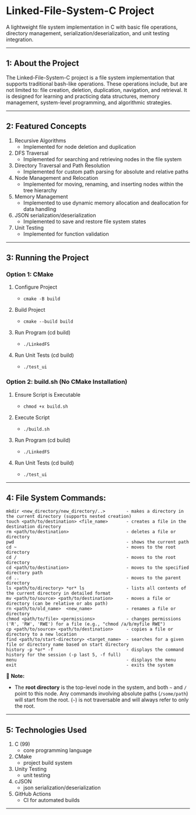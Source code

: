 # Linked-File-System-C Project
A lightweight file system implementation in C with basic file operations, directory management, serialization/deserialization, and unit testing integration. 

---

## 1: About the Project
The Linked-File-System-C project is a file system implementation that supports traditional bash-like operations. These operations include, but are not limited to: file creation, deletion, duplication, navigation, and retrieval. It is designed for learning and practicing data structures, memory management, system-level programming, and algorithmic strategies.

---

## 2: Featured Concepts
1. Recursive Algorithms
   - Implemented for node deletion and duplication
2. DFS Traversal
   - Implemented for searching and retrieving nodes in the file system
3. Directory Traversal and Path Resolution
   - Implemented for custom path parsing for absolute and relative paths 
4. Node Management and Relocation
   - Implemented for moving, renaming, and inserting nodes within the tree hierarchy
5. Memory Management
   - Implemented to use dynamic memory allocation and deallocation for data handling
6. JSON serialization/deserialization
   - Implemented to save and restore file system states
7. Unit Testing
   - Implemented for function validation
      
---

## 3: Running the Project

### Option 1: CMake
1. Configure Project
   - `cmake -B build`
     
2. Build Project
   - `cmake --build build`
     
3. Run Program (cd build)
   - `./LinkedFS`
     
4. Run Unit Tests (cd build)
   - `./test_ui`

### Option 2: build.sh (No CMake Installation)
1. Ensure Script is Executable
   - `chmod +x build.sh `
     
2. Execute Script
   - `./build.sh`
     
3. Run Program (cd build)
   - `./LinkedFS`
     
4. Run Unit Tests (cd build)
   - `./test_ui`
     
---

## 4: File System Commands:

```
mkdir <new_directory/new_directory/..>        - makes a directory in the current directory (supports nested creation)
touch <path/to/destination> <file_name>       - creates a file in the destination directory
rm <path/to/destination>                      - deletes a file or directory
pwd                                           - shows the current path
cd ~                                          - moves to the root directory
cd /                                          - moves to the root directory
cd <path/to/destination>                      - moves to the specified directory path
cd ..                                         - moves to the parent directory
ls <path/to/directory> *or* ls                - lists all contents of the current directory in detailed format
mv <path/to/source> <path/to/destination>     - moves a file or directory (can be relative or abs path)
rn <path/to/old_name>  <new_name>             - renames a file or directory
chmod <path/to/file> <permissions>            - changes permissions ('R', 'RW', 'RWE') for a file (e.g., "chmod /a/b/myfile RWE")
cp <path/to/source> <path/to/destination>     - copies a file or directory to a new location
find <path/to/start-directory> <target_name>  - searches for a given file or directory name based on start directory
history -p *or* -f                            - displays the command history for the session (-p last 5, -f full)
menu                                          - displays the menu
exit                                          - exits the system
```
📝 **Note:**  
- The **root directory** is the top-level node in the system, and both `~` and `/` point to this node. Any commands involving absolute paths (`/some/path`) will start from the root. (`~`) is not traversable and will always refer to only the root.


---

## 5: Technologies Used
1. C (99)
   - core programming language
2. CMake
   - project build system
3. Unity Testing
   - unit testing
4. cJSON
   - json serialization/deserialization
5. GitHub Actions
   - CI for automated builds
  
---
